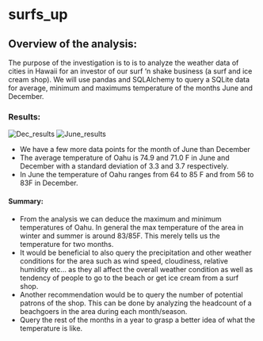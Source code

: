 # surfs_up
## Overview of the analysis: 
The purpose of the investigation is to is to analyze the weather data of cities in Hawaii for an investor of our surf ‘n shake business (a surf and ice cream shop). We will use pandas and SQLAlchemy to query a SQLite data for average, minimum and maximums temperature of the months June and December. 
### Results: 
![Dec_results](https://user-images.githubusercontent.com/92958091/146686286-1e2120b4-5539-4df9-be45-743cc446b0d6.png)
![June_results](https://user-images.githubusercontent.com/92958091/146686287-beeea35c-2b70-4104-b892-fdb8404c089b.png)

-	We have a few more data points for the month of June than December
-	The average temperature of Oahu is 74.9 and 71.0 F in June and December with a standard deviation of 3.3 and 3.7 respectively.
-	In June the temperature of Oahu ranges from 64 to 85 F and from 56 to 83F in December. 
#### Summary: 
-	From the analysis we can deduce the maximum and minimum temperatures of Oahu. In general the max temperature of the area in winter and summer is around 83/85F. This merely tells us the temperature for two months.  
-	It would be beneficial to also query the precipitation and other weather conditions for the area such as wind speed, cloudiness, relative humidity etc… as they all affect the overall weather condition as well as tendency of people to go to the beach or get ice cream from a surf shop. 
-	Another recommendation would be to query the number of potential patrons of the shop. This can be done by analyzing the headcount of a beachgoers in the area during each month/season. 
-	Query the rest of the months in a year to grasp a better idea of what the temperature is like. 

